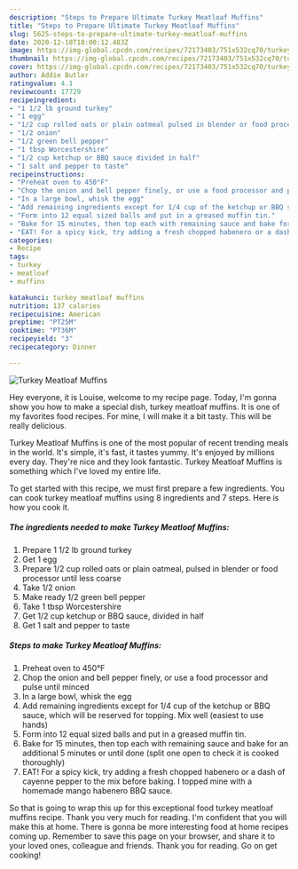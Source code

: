 ```yaml
---
description: "Steps to Prepare Ultimate Turkey Meatloaf Muffins"
title: "Steps to Prepare Ultimate Turkey Meatloaf Muffins"
slug: 5625-steps-to-prepare-ultimate-turkey-meatloaf-muffins
date: 2020-12-18T18:00:12.483Z
image: https://img-global.cpcdn.com/recipes/72173403/751x532cq70/turkey-meatloaf-muffins-recipe-main-photo.jpg
thumbnail: https://img-global.cpcdn.com/recipes/72173403/751x532cq70/turkey-meatloaf-muffins-recipe-main-photo.jpg
cover: https://img-global.cpcdn.com/recipes/72173403/751x532cq70/turkey-meatloaf-muffins-recipe-main-photo.jpg
author: Addie Butler
ratingvalue: 4.1
reviewcount: 17729
recipeingredient:
- "1 1/2 lb ground turkey"
- "1 egg"
- "1/2 cup rolled oats or plain oatmeal pulsed in blender or food processor until less coarse"
- "1/2 onion"
- "1/2 green bell pepper"
- "1 tbsp Worcestershire"
- "1/2 cup ketchup or BBQ sauce divided in half"
- "1 salt and pepper to taste"
recipeinstructions:
- "Preheat oven to 450°F"
- "Chop the onion and bell pepper finely, or use a food processor and pulse until minced"
- "In a large bowl, whisk the egg"
- "Add remaining ingredients except for 1/4 cup of the ketchup or BBQ sauce, which will be reserved for topping. Mix well (easiest to use hands)"
- "Form into 12 equal sized balls and put in a greased muffin tin."
- "Bake for 15 minutes, then top each with remaining sauce and bake for an additional 5 minutes or until done (split one open to check it is cooked thoroughly)"
- "EAT! For a spicy kick, try adding a fresh chopped habenero or a dash of cayenne pepper to the mix before baking. I topped mine with a homemade mango habenero BBQ sauce."
categories:
- Recipe
tags:
- turkey
- meatloaf
- muffins

katakunci: turkey meatloaf muffins 
nutrition: 137 calories
recipecuisine: American
preptime: "PT25M"
cooktime: "PT36M"
recipeyield: "3"
recipecategory: Dinner

---
```



![Turkey Meatloaf Muffins](https://img-global.cpcdn.com/recipes/72173403/751x532cq70/turkey-meatloaf-muffins-recipe-main-photo.jpg)

Hey everyone, it is Louise, welcome to my recipe page. Today, I'm gonna show you how to make a special dish, turkey meatloaf muffins. It is one of my favorites food recipes. For mine, I will make it a bit tasty. This will be really delicious.



Turkey Meatloaf Muffins is one of the most popular of recent trending meals in the world. It's simple, it's fast, it tastes yummy. It's enjoyed by millions every day. They're nice and they look fantastic. Turkey Meatloaf Muffins is something which I've loved my entire life.


To get started with this recipe, we must first prepare a few ingredients. You can cook turkey meatloaf muffins using 8 ingredients and 7 steps. Here is how you cook it.

<!--inarticleads1-->

##### The ingredients needed to make Turkey Meatloaf Muffins:

1. Prepare 1 1/2 lb ground turkey
1. Get 1 egg
1. Prepare 1/2 cup rolled oats or plain oatmeal, pulsed in blender or food processor until less coarse
1. Take 1/2 onion
1. Make ready 1/2 green bell pepper
1. Take 1 tbsp Worcestershire
1. Get 1/2 cup ketchup or BBQ sauce, divided in half
1. Get 1 salt and pepper to taste




<!--inarticleads2-->

##### Steps to make Turkey Meatloaf Muffins:

1. Preheat oven to 450°F
1. Chop the onion and bell pepper finely, or use a food processor and pulse until minced
1. In a large bowl, whisk the egg
1. Add remaining ingredients except for 1/4 cup of the ketchup or BBQ sauce, which will be reserved for topping. Mix well (easiest to use hands)
1. Form into 12 equal sized balls and put in a greased muffin tin.
1. Bake for 15 minutes, then top each with remaining sauce and bake for an additional 5 minutes or until done (split one open to check it is cooked thoroughly)
1. EAT! For a spicy kick, try adding a fresh chopped habenero or a dash of cayenne pepper to the mix before baking. I topped mine with a homemade mango habenero BBQ sauce.




So that is going to wrap this up for this exceptional food turkey meatloaf muffins recipe. Thank you very much for reading. I'm confident that you will make this at home. There is gonna be more interesting food at home recipes coming up. Remember to save this page on your browser, and share it to your loved ones, colleague and friends. Thank you for reading. Go on get cooking!

